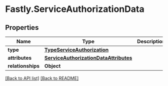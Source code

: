 # Fastly.ServiceAuthorizationData

## Properties

Name | Type | Description | Notes
------------ | ------------- | ------------- | -------------
**type** | [**TypeServiceAuthorization**](TypeServiceAuthorization.md) |  | [optional] 
**attributes** | [**ServiceAuthorizationDataAttributes**](ServiceAuthorizationDataAttributes.md) |  | [optional] 
**relationships** | **Object** |  | [optional] 



[[Back to API list]](../../README.md#endpoints) [[Back to README]](../../README.md)
